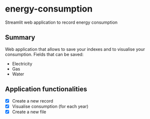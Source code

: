 # energy-consumption
Streamlit web application to record energy consumption

## Summary
Web application that allows to save your indexes and to visualise your consumption.
Fields that can be saved:
- Electricity
- Gas
- Water

## Application functionalities
- [x] Create a new record
- [x] Visualise consumption (for each year)
- [x] Create a new file
